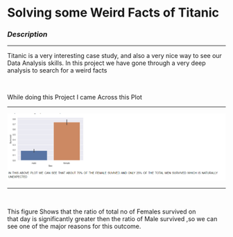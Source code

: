 # Solving some Weird Facts of Titanic




### ***Description***
***

Titanic is a very interesting case study, and also
a very nice way to see our Data Analysis skills.
In this project we have gone through a very deep
analysis to search for a weird facts
 
<br>
 
While doing this Project I came Across this Plot

***

 
 ![](Image/Servival%20rate.png)
 
 ***
 <br>
 
 This figure Shows that the ratio of total no of Females survived on  
 that day is significantly greater then the ratio of Male survived 
 ,so we can see one of the major reasons for this outcome.
